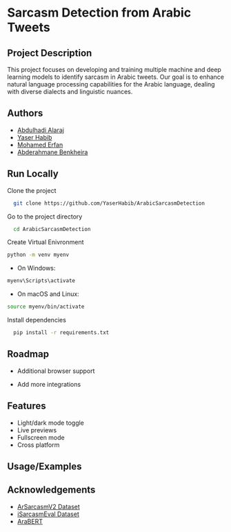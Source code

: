
# Sarcasm Detection from Arabic Tweets

## Project Description

This project focuses on developing and training multiple machine and deep learning models to identify sarcasm in Arabic tweets. Our goal is to enhance natural language processing capabilities for the Arabic language, dealing with diverse dialects and linguistic nuances.

## Authors

- [Abdulhadi Alaraj](https://github.com/AbdulhadiAlaraj)
- [Yaser Habib](https://github.com/YaserHabib)
- [Mohamed Erfan](https://github.com/MohamedElfares)
- [Abderahmane Benkheira](https://github.com/AbderahmaneBenkheira)


## Run Locally

Clone the project

```bash
  git clone https://github.com/YaserHabib/ArabicSarcasmDetection
```

Go to the project directory

```bash
  cd ArabicSarcasmDetection
```

Create Virtual Enivronment

```bash
python -m venv myenv
```
 - On Windows:
```bash
myenv\Scripts\activate
```
 - On macOS and Linux:
 ```bash
source myenv/bin/activate
```
Install dependencies

```bash
  pip install -r requirements.txt
```
## Roadmap

- Additional browser support

- Add more integrations


## Features

- Light/dark mode toggle
- Live previews
- Fullscreen mode
- Cross platform


## Usage/Examples



## Acknowledgements

 - [ArSarcasmV2 Dataset](https://github.com/iabufarha/ArSarcasm-v2)
 - [iSarcasmEval Dataset](https://github.com/iabufarha/iSarcasmEval)
 - [AraBERT](https://github.com/aub-mind/arabert)

